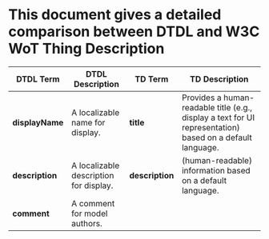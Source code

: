 # This document gives a detailed comparison between DTDL and W3C WoT Thing Description 


| DTDL Term             | DTDL Description                                   | TD Term                   | TD Description                                                                                            |
|-----------------------|----------------------------------------------------|---------------------------|-----------------------------------------------------------------------------------------------------------|
| **displayName**       | A localizable name for display.                    | **title**                 | Provides a human-readable title (e.g., display a text for UI representation) based on a default language. | 
| **description**       | A localizable description for display.             | **description**           | (human-readable) information based on a default language.                                                 |
| **comment**           | A comment for model authors.                       |                           |                                                                                                           |

